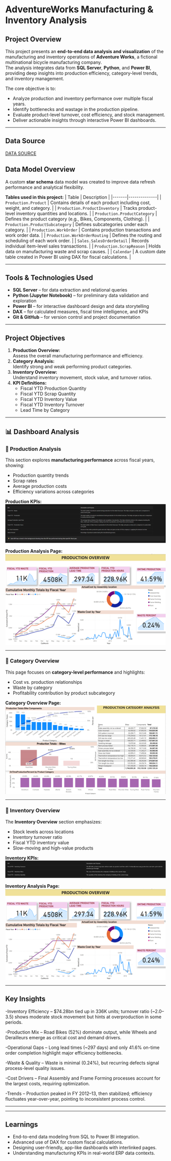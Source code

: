 #  AdventureWorks Manufacturing & Inventory Analysis

##  Project Overview
This project presents an **end-to-end data analysis and visualization** of the manufacturing and inventory operations of **Adventure Works**, a fictional multinational bicycle manufacturing company.  
The analysis integrates data from **SQL Server**, **Python**, and **Power BI**, providing deep insights into production efficiency, category-level trends, and inventory management.

The core objective is to:
- Analyze production and inventory performance over multiple fiscal years.
- Identify bottlenecks and wastage in the production pipeline.
- Evaluate product-level turnover, cost efficiency, and stock management.
- Deliver actionable insights through interactive Power BI dashboards.

---

##  Data Source
[DATA SOURCE](https://learn.microsoft.com/en-us/sql/samples/adventureworks-install-configure?view=sql-server-ver15&tabs=ssms)

##  Data Model Overview
A custom **star schema** data model was created to improve data refresh performance and analytical flexibility.  

**Tables used in this project:**
| Table | Description |
|-------|--------------|
| `Production.Product` | Contains details of each product including cost, weight, and category. |
| `Production.ProductInventory` | Tracks product-level inventory quantities and locations. |
| `Production.ProductCategory` | Defines the product category (e.g., Bikes, Components, Clothing). |
| `Production.ProductSubcategory` | Defines subcategories under each category. |
| `Production.WorkOrder` | Contains production transactions and work order data. |
| `Production.WorkOrderRouting` | Defines the routing and scheduling of each work order. |
| `Sales.SalesOrderDetail` | Records individual item-level sales transactions. |
| `Production.ScrapReason` | Holds data on manufacturing waste and scrap causes. |
| `Calendar` | A custom date table created in Power BI using DAX for fiscal calculations. |

---

## Tools & Technologies Used
- **SQL Server** – for data extraction and relational queries  
- **Python (Jupyter Notebook)** – for preliminary data validation and exploration  
- **Power BI** – for interactive dashboard design and data storytelling  
- **DAX** – for calculated measures, fiscal time intelligence, and KPIs  
- **Git & GitHub** – for version control and project documentation  

---

##  Project Objectives
1. **Production Overview:**  
   Assess the overall manufacturing performance and efficiency.
2. **Category Analysis:**  
   Identify strong and weak performing product categories.
3. **Inventory Overview:**  
   Understand inventory movement, stock value, and turnover ratios.
4. **KPI Definitions:**  
   - Fiscal YTD Production Quantity  
   - Fiscal YTD Scrap Quantity  
   - Fiscal YTD Inventory Value  
   - Fiscal YTD Inventory Turnover  
   - Lead Time by Category  

---

## 📊 Dashboard Analysis

### 🔹 Production Analysis
This section explores **manufacturing performance** across fiscal years, showing:
- Production quantity trends
- Scrap rates
- Average production costs
- Efficiency variations across categories

**Production KPIs:**  
![KPI - Production Overview](images/KPI-PROD.png)

**Production Analysis Page:**  
![Production Analysis](images/PRODUCTION_ANALYSIS.png)

---

### 🔹 Category Overview
This page focuses on **category-level performance** and highlights:
- Cost vs. production relationships
- Waste by category
- Profitability contribution by product subcategory

**Category Overview Page:**  
![Category Overview](images/CATEGORY_OVERVIEW.png)

---

### 🔹 Inventory Overview
The **Inventory Overview** section emphasizes:
- Stock levels across locations
- Inventory turnover ratio
- Fiscal YTD inventory value
- Slow-moving and high-value products

**Inventory KPIs:**  
![KPI - Inventory Overview](images/KPI-INV.png)

**Inventory Analysis Page:**  
![Inventory Overview](images/PRODUCTION_ANALYSIS.png)

---

## Key Insights
-Inventory Efficiency – $74.28bn tied up in 336K units; turnover ratio (~2.0–3.5) shows moderate stock movement but hints at overproduction in some periods.

-Production Mix – Road Bikes (52%) dominate output, while Wheels and Derailleurs emerge as critical cost and demand drivers.

-Operational Gaps – Long lead times (~297 days) and only 41.6% on-time order completion highlight major efficiency bottlenecks.

-Waste & Quality – Waste is minimal (0.24%), but recurring defects signal process-level quality issues.

-Cost Drivers – Final Assembly and Frame Forming processes account for the largest costs, requiring optimization.

-Trends – Production peaked in FY 2012–13, then stabilized; efficiency fluctuates year-over-year, pointing to inconsistent process control.

---


---

##  Learnings
- End-to-end data modeling from SQL to Power BI integration.
- Advanced use of DAX for custom fiscal calculations.
- Designing user-friendly, app-like dashboards with interlinked pages.
- Understanding manufacturing KPIs in real-world ERP data contexts.


